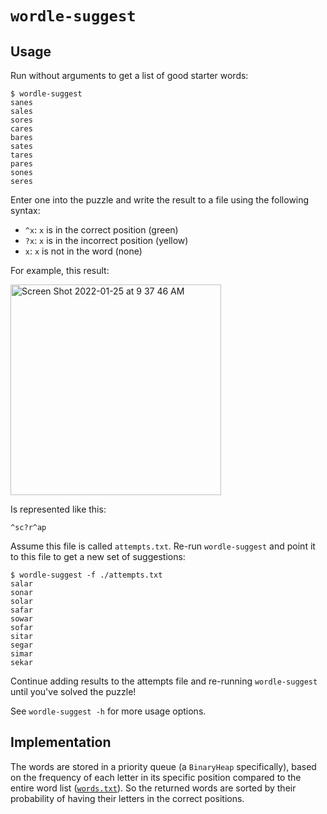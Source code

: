 # `wordle-suggest`

## Usage

Run without arguments to get a list of good starter words:

```shell
$ wordle-suggest
sanes
sales
sores
cares
bares
sates
tares
pares
sones
seres
```

Enter one into the puzzle and write the result to a file using the following
syntax:

- `^x`: `x` is in the correct position (green)
- `?x`: `x` is in the incorrect position (yellow)
- `x`: `x` is not in the word (none)

For example, this result:

<img width="337" alt="Screen Shot 2022-01-25 at 9 37 46 AM" src="https://user-images.githubusercontent.com/566993/151033991-a088eb62-5515-4ca4-bcb1-b83bd3f48f10.png">

Is represented like this:

```
^sc?r^ap
```

Assume this file is called `attempts.txt`. Re-run `wordle-suggest` and point it
to this file to get a new set of suggestions:

```shell
$ wordle-suggest -f ./attempts.txt
salar
sonar
solar
safar
sowar
sofar
sitar
segar
simar
sekar
```

Continue adding results to the attempts file and re-running `wordle-suggest`
until you've solved the puzzle!

See `wordle-suggest -h` for more usage options.

## Implementation

The words are stored in a priority queue (a `BinaryHeap` specifically), based
on the frequency of each letter in its specific position compared to the entire
word list ([`words.txt`](/words.txt)). So the returned words are sorted by
their probability of having their letters in the correct positions.

